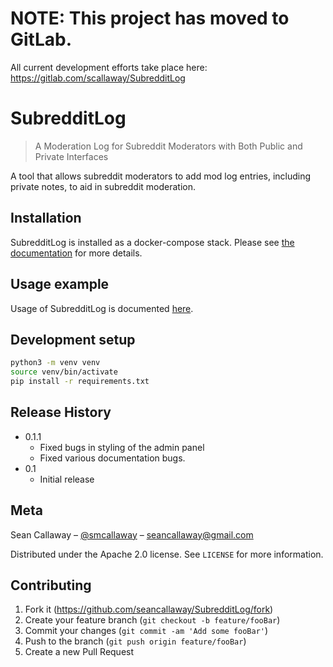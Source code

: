 # NOTE: This project has moved to GitLab.

All current development efforts take place here: https://gitlab.com/scallaway/SubredditLog

# SubredditLog
> A Moderation Log for Subreddit Moderators with Both Public and Private Interfaces

A tool that allows subreddit moderators to add mod log entries, including private notes, to aid in subreddit moderation.

## Installation

SubredditLog is installed as a docker-compose stack. Please see [the documentation](docs/installation/index.md) for 
more details.

## Usage example

Usage of SubredditLog is documented [here](docs/usage/index.md).

## Development setup

```sh
python3 -m venv venv
source venv/bin/activate
pip install -r requirements.txt
```

## Release History

- 0.1.1
  - Fixed bugs in styling of the admin panel
  - Fixed various documentation bugs.
- 0.1
  - Initial release

## Meta

Sean Callaway – [@smcallaway](https://twitter.com/smcallaway) – seancallaway@gmail.com

Distributed under the Apache 2.0 license. See ``LICENSE`` for more information.

## Contributing

1. Fork it (<https://github.com/seancallaway/SubredditLog/fork>)
2. Create your feature branch (`git checkout -b feature/fooBar`)
3. Commit your changes (`git commit -am 'Add some fooBar'`)
4. Push to the branch (`git push origin feature/fooBar`)
5. Create a new Pull Request

<!-- Markdown link & img dfn's -->
[wiki]: https://github.com/seancallaway/SubredditLog/wiki
